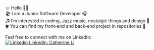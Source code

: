 ☺️ Hello 👋🏻 <br />
🏖 I am a Junior Software Developer 🎧 <br />
♫ I’m interested in coding, Jazz music, nostalgic things and design 🎨 <br />
🍀 You can find my front-end and back-end project in repositories 🌟 <br />
<br />
Feel free to connect with me on LinkedIn: <br />
[![Linkedin](https://i.stack.imgur.com/gVE0j.png) LinkedIn: Catherine Li](www.linkedin.com/in/manheicatherine)
&nbsp;
